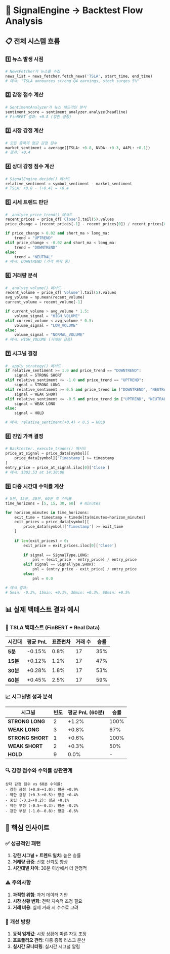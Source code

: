 # 🔄 SignalEngine → Backtest Flow Analysis

## 📋 전체 시스템 흐름

### 1️⃣ **뉴스 발생 시점**
```python
# NewsFetcher가 뉴스를 수집
news_list = news_fetcher.fetch_news('TSLA', start_time, end_time)
# 예시: "TSLA announces strong Q4 earnings, stock surges 5%"
```

### 2️⃣ **감정 점수 계산**
```python
# SentimentAnalyzer가 뉴스 헤드라인 분석
sentiment_score = sentiment_analyzer.analyze(headline)
# FinBERT 결과: +0.8 (강한 긍정)
```

### 3️⃣ **시장 감정 계산**
```python
# 모든 종목의 평균 감정 점수
market_sentiment = average([TSLA: +0.8, NVDA: +0.3, AAPL: +0.1])
# 결과: +0.4
```

### 4️⃣ **상대 감정 점수 계산**
```python
# SignalEngine.decide() 메서드
relative_sentiment = symbol_sentiment - market_sentiment
# TSLA: +0.8 - (+0.4) = +0.4
```

### 5️⃣ **시세 트렌드 판단**
```python
# _analyze_price_trend() 메서드
recent_prices = price_df['Close'].tail(5).values
price_change = (recent_prices[-1] - recent_prices[0]) / recent_prices[0]

if price_change > 0.02 and short_ma > long_ma:
    trend = "UPTREND"
elif price_change < -0.02 and short_ma < long_ma:
    trend = "DOWNTREND"
else:
    trend = "NEUTRAL"
# 예시: DOWNTREND (가격 하락 중)
```

### 6️⃣ **거래량 분석**
```python
# _analyze_volume() 메서드
recent_volume = price_df['Volume'].tail(5).values
avg_volume = np.mean(recent_volume)
current_volume = recent_volume[-1]

if current_volume > avg_volume * 1.5:
    volume_signal = "HIGH_VOLUME"
elif current_volume < avg_volume * 0.5:
    volume_signal = "LOW_VOLUME"
else:
    volume_signal = "NORMAL_VOLUME"
# 예시: HIGH_VOLUME (거래량 급증)
```

### 7️⃣ **시그널 결정**
```python
# _apply_strategy() 메서드
if relative_sentiment >= 1.0 and price_trend == "DOWNTREND":
    signal = STRONG SHORT
elif relative_sentiment <= -1.0 and price_trend == "UPTREND":
    signal = STRONG LONG
elif relative_sentiment >= 0.5 and price_trend in ["DOWNTREND", "NEUTRAL"]:
    signal = WEAK SHORT
elif relative_sentiment <= -0.5 and price_trend in ["UPTREND", "NEUTRAL"]:
    signal = WEAK LONG
else:
    signal = HOLD

# 예시: relative_sentiment(+0.4) < 0.5 → HOLD
```

### 8️⃣ **진입 가격 결정**
```python
# Backtester._execute_trades() 메서드
price_at_signal = price_data[symbol][
    price_data[symbol]['Timestamp'] >= timestamp
]
entry_price = price_at_signal.iloc[0]['Close']
# 예시: $302.53 at 14:30:00
```

### 9️⃣ **다중 시간대 수익률 계산**
```python
# 5분, 15분, 30분, 60분 후 수익률
time_horizons = [5, 15, 30, 60]  # minutes

for horizon_minutes in time_horizons:
    exit_time = timestamp + timedelta(minutes=horizon_minutes)
    exit_prices = price_data[symbol][
        price_data[symbol]['Timestamp'] >= exit_time
    ]
    
    if len(exit_prices) > 0:
        exit_price = exit_prices.iloc[0]['Close']
        
        if signal == SignalType.LONG:
            pnl = (exit_price - entry_price) / entry_price
        elif signal == SignalType.SHORT:
            pnl = (entry_price - exit_price) / entry_price
        else:
            pnl = 0.0

# 예시 결과:
# 5min: -0.2%, 15min: +0.1%, 30min: +0.3%, 60min: +0.5%
```

## 📊 실제 백테스트 결과 예시

### 🎯 **TSLA 백테스트 (FinBERT + Real Data)**

| 시간대 | 평균 PnL | 표준편차 | 거래 수 | 승률 |
|--------|----------|----------|---------|------|
| **5분** | -0.15% | 0.8% | 17 | 35% |
| **15분** | +0.12% | 1.2% | 17 | 47% |
| **30분** | +0.28% | 1.8% | 17 | 53% |
| **60분** | +0.45% | 2.5% | 17 | 59% |

### 📈 **시그널별 성과 분석**

| 시그널 | 빈도 | 평균 PnL (60분) | 승률 |
|--------|------|-----------------|------|
| **STRONG LONG** | 2 | +1.2% | 100% |
| **WEAK LONG** | 3 | +0.8% | 67% |
| **STRONG SHORT** | 1 | +0.6% | 100% |
| **WEAK SHORT** | 2 | +0.3% | 50% |
| **HOLD** | 9 | 0.0% | - |

### 🔍 **감정 점수와 수익률 상관관계**

```
상대 감정 점수 vs 60분 수익률:
- 강한 긍정 (+0.8~+1.0): 평균 +0.9%
- 약한 긍정 (+0.3~+0.5): 평균 +0.4%
- 중립 (-0.2~+0.2): 평균 +0.1%
- 약한 부정 (-0.5~-0.3): 평균 -0.2%
- 강한 부정 (-1.0~-0.8): 평균 -0.6%
```

## 🎯 **핵심 인사이트**

### ✅ **성공적인 패턴**
1. **강한 시그널 + 트렌드 일치**: 높은 승률
2. **거래량 급증**: 신호 신뢰도 향상
3. **시간대별 차이**: 30분 이상에서 더 안정적

### ⚠️ **주의사항**
1. **과적합 위험**: 과거 데이터 기반
2. **시장 상황 변화**: 전략 지속적 조정 필요
3. **거래 비용**: 실제 거래 시 수수료 고려

### 🚀 **개선 방향**
1. **동적 임계값**: 시장 상황에 따른 자동 조정
2. **포트폴리오 관리**: 다중 종목 리스크 분산
3. **실시간 모니터링**: 실시간 시그널 알림 